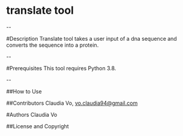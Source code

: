 # translate tool

--

#Description 
Translate tool takes a user input of a dna sequence and converts the sequence into a protein. 

--

#Prerequisites
This tool requires Python 3.8.

--

##How to Use

##Contributors
Claudia Vo, vo.claudia94@gmail.com

#Authors
Claudia Vo

##License and Copyright

